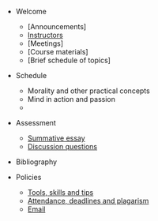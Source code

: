 
- Welcome
  - [Announcements]
  - [Instructors](README.md)
  - [Meetings]
  - [Course materials]
  - [Brief schedule of topics]

- Schedule
  - Morality and other practical concepts
  - Mind in action and passion
  - 

- Assessment
  - [Summative essay](assessment.md)
  - [Discussion questions](assessment.md)


- Bibliography
  <!-- - Selective general background readings
    - Historical backgrond
    - Key books published since 1945
    - Collections
  - Topics -->

- Policies
  - [Tools, skills and tips](policies.md)
  - [Attendance, deadlines and plagarism](policies.md)
  - [Email](policies.md)
